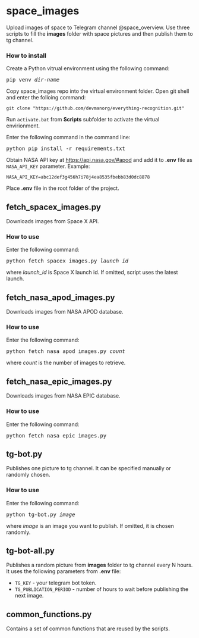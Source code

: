# space_images
 
Upload images of space to Telegram channel @space_overview. Use three scripts to fill the **images** folder with space pictures and then publish them to tg channel. 

### How to install

Create a Python vitrual environment using the following command: 

<pre>pip venv <i>dir-name</i></pre>

Copy space_images repo into the virtual environment folder. Open git shell and enter the folloing command: 

```
git clone "https://github.com/devmanorg/everything-recognition.git"
```
Run `activate.bat` from **Scripts** subfolder to activate the virtual envirionment. 

Enter the following command in the command line: 

<pre>python pip install -r requirements.txt</pre>

Obtain NASA API key at https://api.nasa.gov/#apod and add it to **.env** file as `NASA_API_KEY` parameter. Example:

```
NASA_API_KEY=abc12def3g456h7i78j4ea8535fbebb83d0dc8878
```
Place **.env** file in the root folder of the project. 


 
## fetch_spacex_images.py
Downloads images from Space X API. 

### How to use

Enter the following command: 

<pre>python fetch_spacex_images.py <i>launch_id</i></pre>

where *launch_id* is Space X launch id. If omitted, script uses the latest launch. 

## fetch_nasa_apod_images.py
Downloads images from NASA APOD database. 

### How to use

Enter the following command: 

<pre>python fetch_nasa_apod_images.py <i>count</i></pre>

where *count* is the number of images to retrieve.

## fetch_nasa_epic_images.py
Downloads images from NASA EPIC database. 

### How to use

Enter the following command: 

<pre>python fetch_nasa_epic_images.py</pre>

## tg-bot.py
Publishes one picture to tg channel. It can be specified manually or randomly chosen.

### How to use

Enter the following command: 

<pre>python tg-bot.py <i>image</i></pre>
where *image* is an image you want to publish. If omitted, it is chosen randomly.


## tg-bot-all.py
Publishes a random picture from **images** folder to tg channel every N hours. It uses the following parameters from **.env** file: 
- `TG_KEY` - your telegram bot token. 
- `TG_PUBLICATION_PERIOD` - number of hours to wait before publishing the next image. 

## common_functions.py
Contains a set of common functions that are reused by the scripts. 

